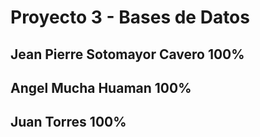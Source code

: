 # Proyecto 3 - Bases de Datos 

## Jean Pierre Sotomayor Cavero   100%

## Angel Mucha Huaman             100%

## Juan Torres                    100%
